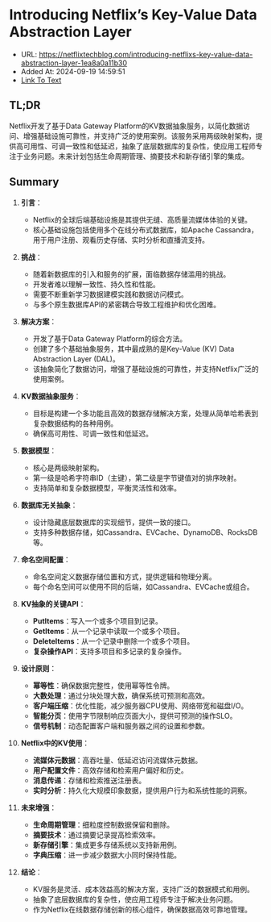 # Introducing Netflix’s Key-Value Data Abstraction Layer
- URL: https://netflixtechblog.com/introducing-netflixs-key-value-data-abstraction-layer-1ea8a0a11b30
- Added At: 2024-09-19 14:59:51
- [Link To Text](2024-09-19-introducing-netflix’s-key-value-data-abstraction-layer_raw.md)

## TL;DR
Netflix开发了基于Data Gateway Platform的KV数据抽象服务，以简化数据访问、增强基础设施可靠性，并支持广泛的使用案例。该服务采用两级映射架构，提供高可用性、可调一致性和低延迟，抽象了底层数据库的复杂性，使应用工程师专注于业务问题。未来计划包括生命周期管理、摘要技术和新存储引擎的集成。

## Summary
1. **引言**：
   - Netflix的全球后端基础设施是其提供无缝、高质量流媒体体验的关键。
   - 核心基础设施包括使用多个在线分布式数据库，如Apache Cassandra，用于用户注册、观看历史存储、实时分析和直播流支持。

2. **挑战**：
   - 随着新数据库的引入和服务的扩展，面临数据存储滥用的挑战。
   - 开发者难以理解一致性、持久性和性能。
   - 需要不断重新学习数据建模实践和数据访问模式。
   - 与多个原生数据库API的紧密耦合导致工程维护和优化困难。

3. **解决方案**：
   - 开发了基于Data Gateway Platform的综合方法。
   - 创建了多个基础抽象服务，其中最成熟的是Key-Value (KV) Data Abstraction Layer (DAL)。
   - 该抽象简化了数据访问，增强了基础设施的可靠性，并支持Netflix广泛的使用案例。

4. **KV数据抽象服务**：
   - 目标是构建一个多功能且高效的数据存储解决方案，处理从简单哈希表到复杂数据结构的各种用例。
   - 确保高可用性、可调一致性和低延迟。

5. **数据模型**：
   - 核心是两级映射架构。
   - 第一级是哈希字符串ID（主键），第二级是字节键值对的排序映射。
   - 支持简单和复杂数据模型，平衡灵活性和效率。

6. **数据库无关抽象**：
   - 设计隐藏底层数据库的实现细节，提供一致的接口。
   - 支持多种数据存储，如Cassandra、EVCache、DynamoDB、RocksDB等。

7. **命名空间配置**：
   - 命名空间定义数据存储位置和方式，提供逻辑和物理分离。
   - 每个命名空间可以使用不同的后端，如Cassandra、EVCache或组合。

8. **KV抽象的关键API**：
   - **PutItems**：写入一个或多个项目到记录。
   - **GetItems**：从一个记录中读取一个或多个项目。
   - **DeleteItems**：从一个记录中删除一个或多个项目。
   - **复杂操作API**：支持多项目和多记录的复杂操作。

9. **设计原则**：
   - **幂等性**：确保数据完整性，使用幂等性令牌。
   - **大数处理**：通过分块处理大数，确保系统可预测和高效。
   - **客户端压缩**：优化性能，减少服务器CPU使用、网络带宽和磁盘I/O。
   - **智能分页**：使用字节限制响应页面大小，提供可预测的操作SLO。
   - **信号机制**：动态配置客户端和服务器之间的设置和参数。

10. **Netflix中的KV使用**：
    - **流媒体元数据**：高吞吐量、低延迟访问流媒体元数据。
    - **用户配置文件**：高效存储和检索用户偏好和历史。
    - **消息传递**：存储和检索推送注册表。
    - **实时分析**：持久化大规模印象数据，提供用户行为和系统性能的洞察。

11. **未来增强**：
    - **生命周期管理**：细粒度控制数据保留和删除。
    - **摘要技术**：通过摘要记录提高检索效率。
    - **新存储引擎**：集成更多存储系统以支持新用例。
    - **字典压缩**：进一步减少数据大小同时保持性能。

12. **结论**：
    - KV服务是灵活、成本效益高的解决方案，支持广泛的数据模式和用例。
    - 抽象了底层数据库的复杂性，使应用工程师专注于解决业务问题。
    - 作为Netflix在线数据存储创新的核心组件，确保数据高效可靠地管理。
